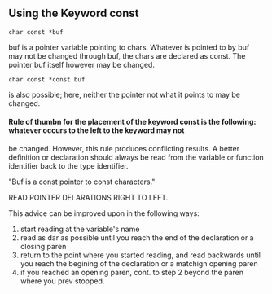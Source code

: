 ## Using the Keyword const

```
char const *buf
```
buf is a pointer variable pointing to chars. Whatever is pointed to by buf may not be changed through buf, the chars are 
declared as const. The pointer buf itself however may be changed. 
```
char const *const buf
```
is also possible; here, neither the pointer not what it points to may be changed. 

#### Rule of thumbn for the placement of the keyword const is the following: whatever occurs to the left to the keyword may not
be changed. 
However, this rule produces conflicting results. A better definition or declaration should always be read from the variable or 
function identifier back to the type identifier.

"Buf is a const pointer to const characters."

READ POINTER DELARATIONS RIGHT TO LEFT. 

This advice can be improved upon in the following ways: 
1. start reading at the variable's name
2. read as dar as possible until you reach the end of the declaration or a closing paren 
3. return to the point where you started reading, and read backwards until you reach the begining of the declaration or a matchign
opening paren
4. if you reached an opening paren, cont. to step 2 beyond the paren where you prev stopped. 
